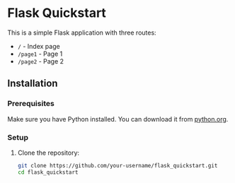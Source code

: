 # Flask Quickstart

This is a simple Flask application with three routes:

- `/` - Index page
- `/page1` - Page 1
- `/page2` - Page 2

## Installation

### Prerequisites

Make sure you have Python installed. You can download it from [python.org](https://www.python.org/downloads/).

### Setup

1. Clone the repository:

   ```bash
   git clone https://github.com/your-username/flask_quickstart.git
   cd flask_quickstart
